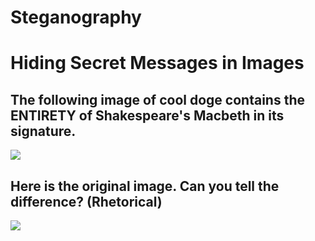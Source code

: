 # Steganography
<h1>Hiding Secret Messages in Images</h1>
<h2>The following image of cool doge contains the ENTIRETY of Shakespeare's Macbeth in its signature.</h2>
<img src="https://i.imgur.com/qlXNTq3.png">
<h2>Here is the original image. Can you tell the difference? (Rhetorical)</h2>
<img src="https://i.imgur.com/QpGQonR.jpeg">
